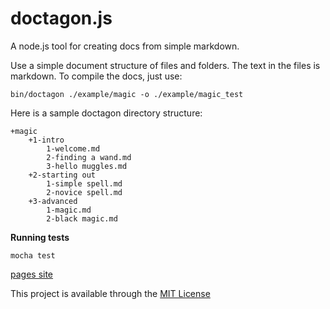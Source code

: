 doctagon.js
===========

A node.js tool for creating docs from simple markdown.


Use a simple document structure of files and folders. The text in the files is markdown. To compile the docs, just use:

    bin/doctagon ./example/magic -o ./example/magic_test

Here is a sample doctagon directory structure:

    +magic
        +1-intro
            1-welcome.md
            2-finding a wand.md
            3-hello muggles.md
        +2-starting out
            1-simple spell.md
            2-novice spell.md
        +3-advanced
            1-magic.md
            2-black magic.md
    
**Running tests**

    mocha test

[pages site](http://morganherlocker.github.io/doctagon.js)

This project is available through the [MIT License](http://opensource.org/licenses/MIT)
